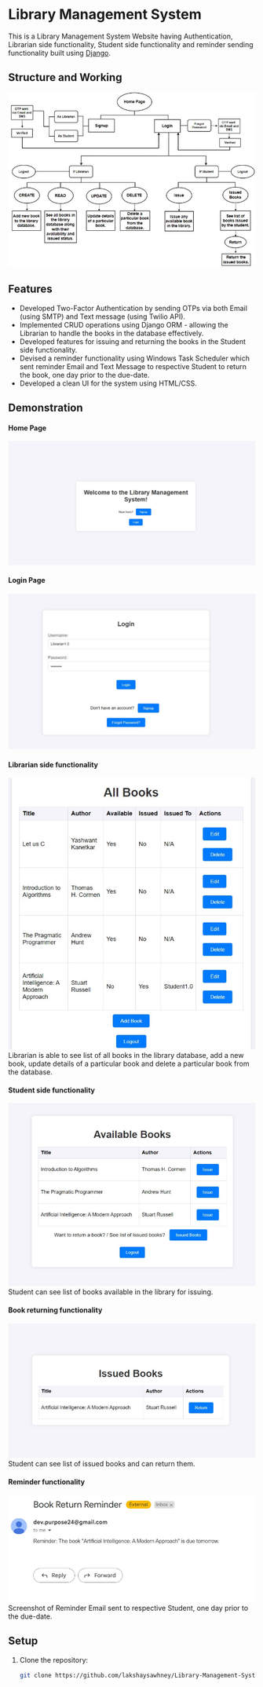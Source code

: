 # Library Management System

This is a Library Management System Website having Authentication, Librarian side functionality, Student side functionality and reminder sending functionality built using [Django](https://www.djangoproject.com/).

## Structure and Working
![Webchart](images/Webchart.jpg)

## Features

- Developed Two-Factor Authentication by sending OTPs via both Email (using SMTP) and Text message (using Twilio API).
- Implemented CRUD operations using Django ORM - allowing the Librarian to handle the books in the database effectively.
- Developed features for issuing and returning the books in the Student side functionality.
- Devised a reminder functionality using Windows Task Scheduler which sent reminder Email and Text Message to respective Student to return the book, one day prior to the due-date.
- Developed a clean UI for the system using HTML/CSS.

## Demonstration 

#### Home Page
![Home Page](images/Home_page.jpg)

#### Login Page
![Login Page](images/Login_page.jpg)

#### Librarian side functionality
![Librarian_page](images/Librarian_page.jpg)
Librarian is able to see list of all books in the library database, add a new book, update details of a particular book and delete a particular book from the database.

#### Student side functionality
![Student_page](images/Student_page.jpg)
Student can see list of books available in the library for issuing. 

#### Book returning functionality
![Issued_books](images/Issued_books.jpg)
Student can see list of issued books and can return them. 

#### Reminder functionality
![Reminder_functionality](images/Reminder_functionality.jpg)
Screenshot of Reminder Email sent to respective Student, one day prior to the due-date.

## Setup

1. Clone the repository:
   ```sh
   git clone https://github.com/lakshaysawhney/Library-Management-System.git
